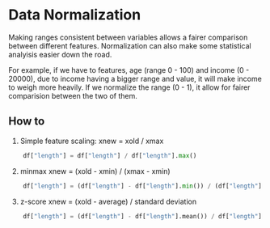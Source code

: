 # Data Normalization
Making ranges consistent between variables allows a fairer comparison between different features.
Normalization can also make some statistical analyisis easier down the road.

For example, if we have to features, age (range 0 - 100) and income (0 - 20000), due to income having
a bigger range and value, it will make income to weigh more heavily. If we normalize the range (0 - 1),
it allow for fairer comparision between the two of them.

## How to

1. Simple feature scaling:  xnew = xold / xmax
```python
    df["length"] = df["length"] / df["length"].max()
```
2. minmax                   xnew = (xold - xmin) / (xmax - xmin)

```python
    df["length"] = (df["length"] - df["length"].min()) / (df["length"].max() - df["length"].min())
```

3. z-score                  xnew = (xold - average) / standard deviation 
```python
    df["length"] = (df["length"] - df["length"].mean()) / df["length"].std()
```
